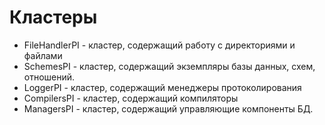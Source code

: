 # Кластеры

- FileHandlerPI - кластер, содержащий работу с директориями и файлами
- SchemesPI - кластер, содержащий экземпляры базы данных, схем,  отношений.
- LoggerPI - кластер, содержащий менеджеры протоколирования
- CompilersPI - кластер, содержащий компиляторы
- ManagersPI - кластер, содержащий управляющие компоненты БД.
